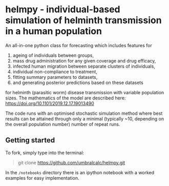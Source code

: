 # helmpy - individual-based simulation of helminth transmission in a human population  

An all-in-one python class for forecasting which includes features for

1. ageing of individuals between groups,
2. mass drug administration for any given coverage and drug efficacy,
3. infected human migration between separate clusters of individuals,
4. individual non-compliance to treatment,
5. fitting summary parameters to datasets,
6. and generating posterior predictions based on these datasets 

for helminth (parasitic worm) disease transmission with variable population sizes. The mathematics of the model are described here: https://doi.org/10.1101/2019.12.17.19013490

The code runs with an optimised stochastic simulation method where best results can be attained through only a minimal (typically ~10, depending on the overall population number) number of repeat runs.

## Getting started

To fork, simply type into the terminal:

> git clone https://github.com/umbralcalc/helmpy.git

In the `/notebooks` directory there is an ipython notebook with a worked examples for easy implementation.
